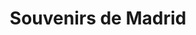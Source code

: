 ---
title: "Souvenirs de Madrid"
year: 2008
rating: 4.5
stars: "★★★★½"
rewatched: false
permalink: "souvenirs-de-madrid"
watched_on: 2024-09-20
---